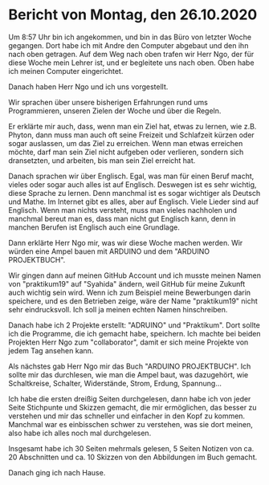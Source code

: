 # Bericht von Montag, den 26.10.2020

Um 8:57 Uhr bin ich angekommen, und bin in das Büro von letzter Woche gegangen. Dort habe ich mit Andre den Computer abgebaut und den ihn nach oben getragen. Auf dem Weg nach oben trafen wir Herr Ngo, der für diese Woche mein Lehrer ist, und er begleitete uns nach oben.
Oben habe ich meinen Computer eingerichtet. 

Danach haben Herr Ngo und ich uns vorgestellt. 

Wir sprachen über unsere bisherigen Erfahrungen rund ums Programmieren, unseren Zielen der Woche und über die Regeln.

Er erklärte mir auch, dass, wenn man ein Ziel hat, etwas zu lernen, wie z.B. Phyton, dann muss man auch oft seine Freizeit und Schlafzeit kürzen oder sogar auslassen, um das Ziel zu erreichen. Wenn man etwas erreichen möchte, darf man sein Ziel nicht aufgeben oder verlieren, sondern sich dransetzten, und arbeiten, bis man sein Ziel erreicht hat.

Danach sprachen wir über Englisch. Egal, was man für einen Beruf macht, vieles oder sogar auch alles ist auf Englisch. Deswegen ist es sehr wichtig, diese Sprache zu lernen. Denn manchmal ist es sogar wichtiger als Deutsch und Mathe. Im Internet gibt es alles, aber auf Englisch. Viele Lieder sind auf Englisch. Wenn man nichts versteht, muss man vieles nachholen und manchmal bereut man es, dass man nicht gut Englisch kann, denn in manchen Berufen ist Englisch auch eine Grundlage.

Dann erklärte Herr Ngo mir, was wir diese Woche machen werden. Wir würden eine Ampel bauen mit ARDUINO und dem "ARDUINO PROJEKTBUCH".

Wir gingen dann auf meinen GitHub Account und ich musste meinen Namen von "praktikum19" auf "Syahida" ändern, weil GitHub für meine Zukunft auch wichtig sein wird. Wenn ich zum Beispiel meine Bewerbungen darin speichere, und es den Betrieben zeige, wäre der Name "praktikum19" nicht sehr eindrucksvoll. Ich soll ja meinen echten Namen hinschreiben.

Danach habe ich 2 Projekte erstellt: "ADRUINO" und "Praktikum". Dort sollte ich die Programme, die ich gemacht habe, speichern. Ich machte bei beiden Projekten Herr Ngo zum "collaborator", damit er sich meine Projekte von jedem Tag ansehen kann.

Als nächstes gab Herr Ngo mir das Buch "ARDUINO PROJEKTBUCH". Ich sollte mir das durchlesen, wie man die Ampel baut, was dazugehört, wie Schaltkreise, Schalter, Widerstände, Strom, Erdung, Spannung...

Ich habe die ersten dreißig Seiten durchgelesen, dann habe ich von jeder Seite Stichpunte und Skizzen gemacht, die mir ermöglichen, das besser zu verstehen und mir das schneller und einfacher in den Kopf zu kommen. Manchmal war es einbisschen schwer zu verstehen, was sie dort meinen, also habe ich alles noch mal durchgelesen.

Insgesamt habe ich 30 Seiten mehrmals gelesen, 5 Seiten Notizen von ca. 20 Abschnitten und ca. 10 Skizzen von den Abbildungen im Buch gemacht.

Danach ging ich nach Hause.
